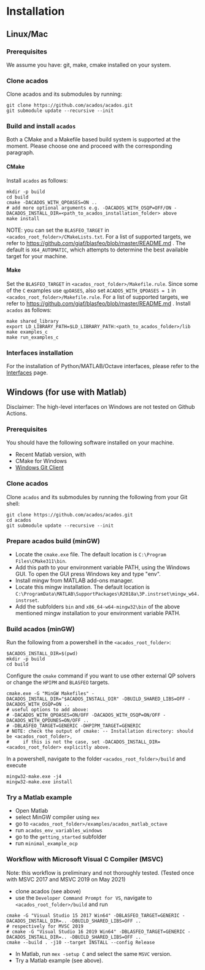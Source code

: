 # Installation

## Linux/Mac

### Prerequisites
We assume you have: git, make, cmake installed on your system.

### Clone acados
Clone acados and its submodules by running:
```
git clone https://github.com/acados/acados.git
git submodule update --recursive --init
```

### Build and install `acados`
Both a CMake and a Makefile based build system is supported at the moment.
Please choose one and proceed with the corresponding paragraph.

#### **CMake**
Install `acados` as follows:
```
mkdir -p build
cd build
cmake -DACADOS_WITH_QPOASES=ON ..
# add more optional arguments e.g. -DACADOS_WITH_OSQP=OFF/ON -DACADOS_INSTALL_DIR=<path_to_acados_installation_folder> above
make install
```
NOTE: you can set the `BLASFEO_TARGET` in `<acados_root_folder>/CMakeLists.txt`.
For a list of supported targets, we refer to https://github.com/giaf/blasfeo/blob/master/README.md .
The default is `X64_AUTOMATIC`, which attempts to determine the best available target for your machine.

#### **Make**
Set the `BLASFEO_TARGET` in `<acados_root_folder>/Makefile.rule`.
Since some of the `C` examples use `qpOASES`, also set `ACADOS_WITH_QPOASES = 1` in  `<acados_root_folder>/Makefile.rule`.
For a list of supported targets, we refer to https://github.com/giaf/blasfeo/blob/master/README.md .
Install `acados` as follows:
```
make shared_library
export LD_LIBRARY_PATH=$LD_LIBRARY_PATH:<path_to_acados_folder>/lib
make examples_c
make run_examples_c
```

### Interfaces installation
For the installation of Python/MATLAB/Octave interfaces, please refer to the [Interfaces](../interfaces/index.md) page.


## Windows (for use with Matlab)
Disclaimer: The high-level interfaces on Windows are not tested on Github Actions.

### Prerequisites
You should have the following software installed on your machine.
- Recent Matlab version, with 
- CMake for Windows
- [Windows Git Client](https://git-scm.com/download/win)

### Clone acados
Clone `acados` and its submodules by running the following from your Git shell:
```
git clone https://github.com/acados/acados.git
cd acados
git submodule update --recursive --init
```

### Prepare acados build (minGW)
- Locate the `cmake.exe` file. The default location is `C:\Program Files\CMake311\bin`.
- Add this path to your environment variable PATH, using the Windows GUI. To open the GUI press Windows key and type "env".
- Install mingw from MATLAB add-ons manager.
- Locate this mingw installation. The default location is `C:\ProgramData\MATLAB\SupportPackages\R2018a\3P.instrset\mingw_w64.instrset`.
- Add the subfolders `bin` and `x86_64-w64-mingw32\bin` of the above mentioned mingw installation to your environment variable PATH.


### Build acados (minGW)
Run the following from a powershell in the `<acados_root_folder>`:
```
$ACADOS_INSTALL_DIR=$(pwd)
mkdir -p build
cd build
```

Configure the `cmake` command if you want to use other external QP solvers or change the `HPIPM` and `BLASFEO` targets.
```
cmake.exe -G "MinGW Makefiles" -DACADOS_INSTALL_DIR="$ACADOS_INSTALL_DIR" -DBUILD_SHARED_LIBS=OFF -DACADOS_WITH_OSQP=ON ..
# useful options to add above:
# -DACADOS_WITH_QPOASES=ON/OFF -DACADOS_WITH_OSQP=ON/OFF -DACADOS_WITH_QPDUNES=ON/OFF ..
# -DBLASFEO_TARGET=GENERIC -DHPIPM_TARGET=GENERIC
# NOTE: check the output of cmake: -- Installation directory: should be <acados_root_folder>,
#     if this is not the case, set -DACADOS_INSTALL_DIR=<acados_root_folder> explicitly above.
```

In a powershell, navigate to the folder `<acados_root_folder>/build` and execute
```
mingw32-make.exe -j4
mingw32-make.exe install
```

### Try a Matlab example
- Open Matlab
- select MinGW compiler using `mex`
- go to `<acados_root_folder>/examples/acados_matlab_octave`
- run `acados_env_variables_windows`
- go to the `getting_started` subfolder
- run `minimal_example_ocp`

### Workflow with Microsoft Visual C Compiler (MSVC)
Note: this workflow is preliminary and not thoroughly tested.
(Tested once with MSVC 2017 and MSVC 2019 on May 2021)

- clone acados (see above)
- use the `Developer Command Prompt for VS`, navigate to `<acados_root_folder>/build` and run
```
cmake -G "Visual Studio 15 2017 Win64" -DBLASFEO_TARGET=GENERIC -DACADOS_INSTALL_DIR=.. -DBUILD_SHARED_LIBS=OFF ..
# respectively for MVSC 2019
# cmake -G "Visual Studio 16 2019 Win64" -DBLASFEO_TARGET=GENERIC -DACADOS_INSTALL_DIR=.. -DBUILD_SHARED_LIBS=OFF ..
cmake --build . -j10 --target INSTALL --config Release
```
- In Matlab, run `mex -setup C` and select the same `MSVC` version.
- Try a Matlab example (see above).
